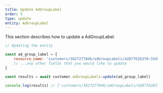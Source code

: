 ```yaml
---
title: Update AdGroupLabel
order: 5
type: update
entity: AdGroupLabel
---
```


This section describes how to update a AdGroupLabel.

```javascript
// Updating the entity

const ad_group_label = {
    resource_name: 'customers/3827277046/adGroupLabels/42877626370~3345231412', // The resource_name is required
    // ...any other fields that you would like to update
}

const results = await customer.adGroupLabels.update(ad_group_label)

console.log(results) // ['customers/3827277046/adGroupLabels/42877626370~3345231412']
```

